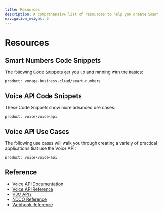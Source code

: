 ```yaml
---
title: Resources
description: A comprehensive list of resources to help you create Smart Numbers applications
navigation_weight: 6
---
```


# Resources

## Smart Numbers Code Snippets

The following Code Snippets get you up and running with the basics:

```code_snippet_list
product: vonage-business-cloud/smart-numbers
```

## Voice API Code Snippets

These Code Snippets show more advanced use cases:

```code_snippet_list
product: voice/voice-api
```

## Voice API Use Cases

The following use cases will walk you through creating a variety of practical applications that use the Voice API:

```use_cases
product: voice/voice-api
```

## Reference

* [Voice API Documentation](https://developer.nexmo.com/voice)
* [Voice API Reference](https://developer.nexmo.com/api/voice)
* [VBC APIs](/vonage-business-cloud/vbc-apis/overview)
* [NCCO Reference](https://developer.nexmo.com/voice/voice-api/ncco-reference)
* [Webhook Reference](https://developer.nexmo.com/voice/voice-api/webhook-reference)

